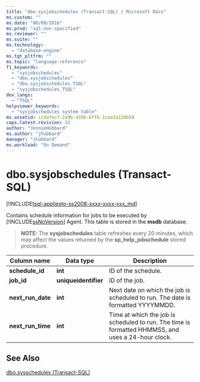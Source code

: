 ```yaml
---
title: "dbo.sysjobschedules (Transact-SQL) | Microsoft Docs"
ms.custom: ""
ms.date: "08/09/2016"
ms.prod: "sql-non-specified"
ms.reviewer: ""
ms.suite: ""
ms.technology: 
  - "database-engine"
ms.tgt_pltfrm: ""
ms.topic: "language-reference"
f1_keywords: 
  - "sysjobschedules"
  - "dbo.sysjobschedules"
  - "dbo.sysjobschedules_TSQL"
  - "sysjobschedules_TSQL"
dev_langs: 
  - "TSQL"
helpviewer_keywords: 
  - "sysjobschedules system table"
ms.assetid: ccdafec7-2a9b-4356-bffb-1caa3a12db59
caps.latest.revision: 32
author: "JennieHubbard"
ms.author: "jhubbard"
manager: "jhubbard"
ms.workload: "On Demand"
---
```

# dbo.sysjobschedules (Transact-SQL)
[!INCLUDE[tsql-appliesto-ss2008-xxxx-xxxx-xxx_md](../../includes/tsql-appliesto-ss2008-xxxx-xxxx-xxx-md.md)]

  Contains schedule information for jobs to be executed by [!INCLUDE[ssNoVersion](../../includes/ssnoversion-md.md)] Agent. This table is stored in the **msdb** database.  
  
> **NOTE:** The **sysjobschedules** table refreshes every 20 minutes, which may affect the values returned by the **sp_help_jobschedule** stored procedure.  
  
|Column name|Data type|Description|  
|-----------------|---------------|-----------------|  
|**schedule_id**|**int**|ID of the schedule.|  
|**job_id**|**uniqueidentifier**|ID of the job.|  
|**next_run_date**|**int**|Next date on which the job is scheduled to run. The date is formatted YYYYMMDD.|  
|**next_run_time**|**int**|Time at which the job is scheduled to run. The time is formatted HHMMSS, and uses a 24-hour clock.|  
  
## See Also  
 [dbo.sysschedules &#40;Transact-SQL&#41;](../../relational-databases/system-tables/dbo-sysschedules-transact-sql.md)  
  
  
